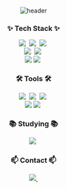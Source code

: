 <p align="center">
  <img src="https://capsule-render.vercel.app/api?type=waving&color=timeGradient&text=Welcome%20to%20Chaekyeong's%20GitHub%20👋&animation=twinkling&fontSize=35&fontAlignY=40&fontAlign=60&height=250" alt="header" />
</p>

<h3 align="center">✨ Tech Stack ✨</h3>
<div align="center">
  <img src="https://img.shields.io/badge/react-20232a.svg?style=for-the-badge&logo=react&logoColor=61DAFB" />&nbsp
  <img src="https://img.shields.io/badge/javascript-F7DF1E.svg?style=for-the-badge&logo=javascript&logoColor=20232a" />&nbsp
  <img src="https://img.shields.io/badge/html5-E34F26.svg?style=for-the-badge&logo=html5&logoColor=white" />&nbsp
</div>

<div align="center">
  <img src="https://img.shields.io/badge/styled--components-DB7093?style=for-the-badge&logo=styled-components&logoColor=ffd35b" />&nbsp
  <img src="https://img.shields.io/badge/css3-1572B6.svg?style=for-the-badge&logo=css3&logoColor=white" />&nbsp
</div>

<div align="center">
  <img src="https://img.shields.io/badge/flutter-02569B?style=for-the-badge&logo=flutter&logoColor=white">
  <img src="https://img.shields.io/badge/dart-2CB7F6.svg?style=for-the-badge&logo=dart&logoColor=white" />&nbsp
</div>

<h3 align="center">🛠 Tools 🛠</h3>
<div align="center">
  <img src="https://img.shields.io/badge/git-F05033.svg?style=for-the-badge&logo=git&logoColor=white" />&nbsp
  <img src="https://img.shields.io/badge/github-181717.svg?style=for-the-badge&logo=github&logoColor=white" />&nbsp
  <img src="https://img.shields.io/badge/Notion-F3F3F3.svg?style=for-the-badge&logo=notion&logoColor=black" />&nbsp
</div>
<div align="center">
  <img src="https://img.shields.io/badge/VSCode-2C2C32.svg?style=for-the-badge&amp;logo=visual-studio-code&amp;logoColor=22ABF3" />
  <img src="https://img.shields.io/badge/figma-FF3735.svg?style=for-the-badge&logo=figma&logoColor=white" />&nbsp
</div>

<h3 align="center">📚 Studying 📚</h3>
<div align="center">
    <img src="https://img.shields.io/badge/typescript-007ACC.svg?style=for-the-badge&logo=typescript&logoColor=white" />&nbsp
</div>

<h3 align="center">📫 Contact 📫</h3>
<div align="center">
  <a href="mailto:ispr2216@naver.com">
    <img
      src="https://img.shields.io/badge/ispr2216@naver.com-03CF5D?style=for-the-badge&logo=naver&logoColor=white"/>&nbsp
  </a>
</div>
